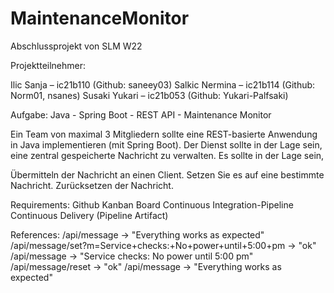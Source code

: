 # MaintenanceMonitor
Abschlussprojekt von SLM W22

Projektteilnehmer:

Ilic Sanja – ic21b110 (Github: saneey03)
Salkic Nermina – ic21b114 (Github: Norm01, nsanes)
Susaki Yukari – ic21b053 (Github: Yukari-Palfsaki)

Aufgabe:
Java - Spring Boot - REST API - Maintenance Monitor

Ein Team von maximal 3 Mitgliedern sollte eine REST-basierte Anwendung in Java implementieren (mit Spring Boot). Der Dienst sollte in der Lage sein, eine zentral gespeicherte Nachricht zu verwalten. Es sollte in der Lage sein,

Übermitteln der Nachricht an einen Client.
Setzen Sie es auf eine bestimmte Nachricht.
Zurücksetzen der Nachricht.

Requirements:
Github
Kanban Board
Continuous Integration-Pipeline
Continuous Delivery (Pipeline Artifact)

References:
/api/message                                                                                       -> "Everything works as expected"
/api/message/set?m=Service+checks:+No+power+until+5:00+pm  -> "ok"
/api/message                                                                                       -> "Service checks: No power until 5:00 pm"
/api/message/reset                                                                                 -> "ok"
/api/message                                                                                       -> "Everything works as expected"
